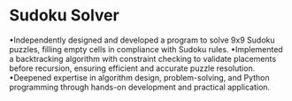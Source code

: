 # Sudoku Solver
•Independently designed and developed a program to solve 9x9 Sudoku puzzles, filling empty cells in compliance with Sudoku rules.
•Implemented a backtracking algorithm with constraint checking to validate placements before recursion, ensuring efficient and accurate puzzle resolution.
•Deepened expertise in algorithm design, problem-solving, and Python programming through hands-on development and practical application.

